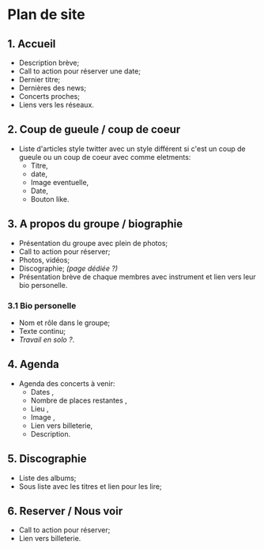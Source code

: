 # Plan de site
## 1. Accueil
- Description brève;
- Call to action pour réserver une date;
- Dernier titre;
- Dernières des news;
- Concerts proches;
- Liens vers les réseaux.
## 2. Coup de gueule / coup de coeur
- Liste d'articles style twitter avec un style différent si c'est un coup de gueule ou un coup de coeur avec comme eletments:
  - Titre,
  - date,
  - Image eventuelle, 
  - Date,
  - Bouton like.
## 3. A propos du groupe / biographie
- Présentation du groupe avec plein de photos;
- Call to action pour réserver;
- Photos, vidéos;
- Discographie; *(page dédiée ?)*
- Présentation brève de chaque membres avec instrument et lien vers leur bio personelle.
### 3.1 Bio personelle
- Nom et rôle dans le groupe;
- Texte continu;
- *Travail en solo ?*.
## 4. Agenda
- Agenda des concerts à venir:
  - Dates ,
  - Nombre de places restantes ,
  - Lieu ,
  - Image ,
  - Lien vers billeterie,
  - Description.
## 5. Discographie
- Liste des albums;
- Sous liste avec les titres et lien pour les lire;
## 6. Reserver / Nous voir
- Call to action pour réserver;
- Lien vers billeterie.

